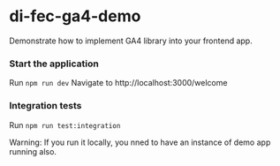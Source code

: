 # di-fec-ga4-demo

Demonstrate how to implement GA4 library into your frontend app.

### Start the application

Run `npm run dev`
Navigate to http://localhost:3000/welcome


### Integration tests

Run `npm run test:integration`

Warning: If you run it locally, you nned to have an instance of demo app running also.